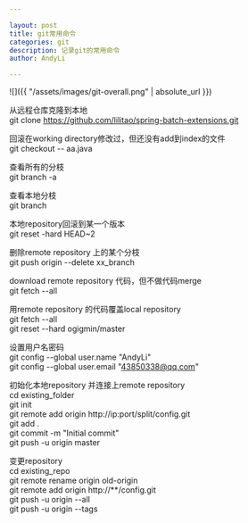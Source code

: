 ```yaml
---

layout: post
title: git常用命令
categories: git
description: 记录git的常用命令
author: AndyLi

---
```


![]({{ "/assets/images/git-overall.png" | absolute_url }})

从远程仓库克隆到本地  
git clone https://github.com/lilitao/spring-batch-extensions.git

回滚在working directory修改过，但还没有add到index的文件   
git checkout -- aa.java

查看所有的分枝   
git branch -a

查看本地分枝   
git branch

本地repository回滚到某一个版本   
git reset -hard HEAD~2

删除remote repository 上的某个分枝  
git push origin --delete xx_branch

download remote repository 代码，但不做代码merge  
git fetch --all

用remote repository 的代码覆盖local repository  
git fetch --all  
git reset --hard ogigmin/master

设置用户名密码  
git config --global user.name "AndyLi"  
git config --global user.email "43850338@qq.com"  

初始化本地repository 并连接上remote repository  
cd existing_folder  
git init  
git remote add origin http://ip:port/split/config.git  
git add .   
git commit -m "Initial commit"  
git push -u origin master  

变更repository  
cd existing_repo  
git remote rename origin old-origin  
git remote add origin http://**/config.git  
git push -u origin --all  
git push -u origin --tags  

